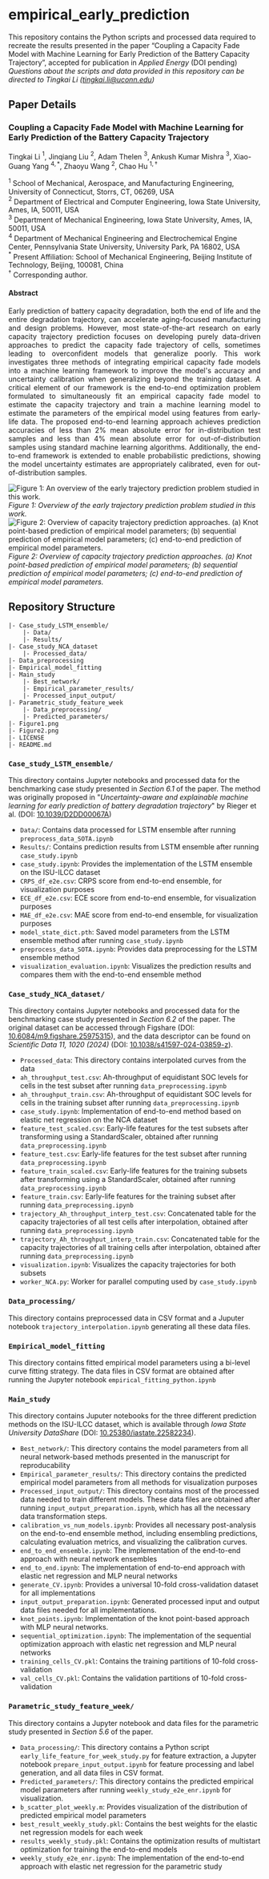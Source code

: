 # empirical_early_prediction
This repository contains the Python scripts and processed data required to recreate the results presented in the paper “Coupling a Capacity Fade Model with Machine Learning for Early Prediction of the Battery Capacity Trajectory”, accepted for publication in *Applied Energy* (DOI pending)  
*Questions about the scripts and data provided in this repository can be directed to Tingkai Li ([tingkai.li@uconn.edu](mailto:tingkai.li@uconn.edu))*

## Paper Details
### Coupling a Capacity Fade Model with Machine Learning for Early Prediction of the Battery Capacity Trajectory
Tingkai Li $^{1}$, Jinqiang Liu $^2$, Adam Thelen $^3$, Ankush Kumar Mishra $^3$, Xiao-Guang Yang $^{4,*}$, Zhaoyu Wang $^2$, Chao Hu $^{1,\dagger}$

$^{1}$ School of Mechanical, Aerospace, and Manufacturing Engineering, University of Connecticut, Storrs, CT, 06269, USA  
$^{2}$ Department of Electrical and Computer Engineering, Iowa State University, Ames, IA, 50011, USA  
$^{3}$ Department of Mechanical Engineering, Iowa State University, Ames, IA, 50011, USA  
$^4$ Department of Mechanical Engineering and Electrochemical Engine Center, Pennsylvania State University, University Park, PA 16802, USA  
$^*$ Present Affiliation: School of Mechanical Engineering, Beijing Institute of Technology, Beijing, 100081, China  
$^{\dagger}$ Corresponding author.

#### Abstract
<p style="text-align: justify;">Early prediction of battery capacity degradation, both the end of life and the entire degradation trajectory, can accelerate aging-focused manufacturing and design problems. 
However, most state-of-the-art research on early capacity trajectory prediction focuses on developing purely data-driven approaches to predict the capacity fade trajectory of cells, sometimes leading to overconfident models that generalize poorly. 
This work investigates three methods of integrating empirical capacity fade models into a machine learning framework to improve the model's accuracy and uncertainty calibration when generalizing beyond the training dataset. 
A critical element of our framework is the end-to-end optimization problem formulated to simultaneously fit an empirical capacity fade model to estimate the capacity trajectory and train a machine learning model to estimate the parameters of the empirical model using features from early-life data. 
The proposed end-to-end learning approach achieves prediction accuracies of less than 2% mean absolute error for in-distribution test samples and less than 4% mean absolute error for out-of-distribution samples using standard machine learning algorithms.
Additionally, the end-to-end framework is extended to enable probabilistic predictions, showing the model uncertainty estimates are appropriately calibrated, even for out-of-distribution samples.

![Figure 1: An overview of the early trajectory prediction problem studied in this work.](https://github.com/tingkai-li/empirical_early_prediction/blob/main/Figure1.png)
*Figure 1: Overview of the early trajectory prediction problem studied in this work.*  
![Figure 2: Overview of capacity trajectory prediction approaches. (a) Knot point-based prediction of empirical model parameters; (b) sequential prediction of empirical model parameters; (c) end-to-end prediction of empirical model parameters.](https://github.com/tingkai-li/empirical_early_prediction/blob/main/Figure2.png)
*Figure 2: Overview of capacity trajectory prediction approaches. (a) Knot point-based prediction of empirical model parameters; (b) sequential prediction of empirical model parameters; (c) end-to-end prediction of empirical model parameters.*
</p>

## Repository Structure
```
|- Case_study_LSTM_ensemble/
    |- Data/
    |- Results/
|- Case_study_NCA_dataset
    |- Processed_data/
|- Data_preprocessing
|- Empirical_model_fitting
|- Main_study
    |- Best_network/
    |- Empirical_parameter_results/
    |- Processed_input_output/
|- Parametric_study_feature_week
    |- Data_preprocessing/
    |- Predicted_parameters/
|- Figure1.png
|- Figure2.png
|- LICENSE
|- README.md
```
### `Case_study_LSTM_ensemble/`
This directory contains Jupyter notebooks and processed data for the benchmarking case study presented in *Section 6.1* of the paper. The method was originally proposed in "*Uncertainty-aware and explainable machine learning for early prediction of battery degradation trajectory*" by Rieger et al. (DOI: [10.1039/D2DD00067A](https://doi.org/10.1039/D2DD00067A))  

* `Data/`: Contains data processed for LSTM ensemble after running `preprocess_data_SOTA.ipynb`
* `Results/`: Contains prediction results from LSTM ensemble after running `case_study.ipynb`
* `case_study.ipynb`: Provides the implementation of the LSTM ensemble on the ISU-ILCC dataset
* `CRPS_df_e2e.csv`: CRPS score from end-to-end ensemble, for visualization purposes
* `ECE_df_e2e.csv`: ECE score from end-to-end ensemble, for visualization purposes
* `MAE_df_e2e.csv`: MAE score from end-to-end ensemble, for visualization purposes
* `model_state_dict.pth`: Saved model parameters from the LSTM ensemble method after running `case_study.ipynb`
* `preprocess_data_SOTA.ipynb`: Provides data preprocessing for the LSTM ensemble method
* `visualization_evaluation.ipynb`: Visualizes the prediction results and compares them with the end-to-end ensemble method

### `Case_study_NCA_dataset/`
This directory contains Jupyter notebooks and processed data for the benchmarking case study presented in *Section 6.2* of the paper. The original dataset can be accessed through Figshare (DOI: [10.6084/m9.figshare.25975315](https://doi.org/10.6084/m9.figshare.25975315)), and the data descriptor can be found on *Scientific Data 11, 1020 (2024)* (DOI: [10.1038/s41597-024-03859-z](https://doi.org/10.1038/s41597-024-03859-z)).

* `Processed_data`: This directory contains interpolated curves from the data
* `ah_throughput_test.csv`: Ah-throughput of equidistant SOC levels for cells in the test subset after running `data_preprocessing.ipynb`
* `ah_throughput_train.csv`: Ah-throughput of equidistant SOC levels for cells in the training subset after running `data_preprocessing.ipynb`
* `case_study.ipynb`: Implementation of end-to-end method based on elastic net regression on the NCA dataset
* `feature_test_scaled.csv`: Early-life features for the test subsets after transforming using a StandardScaler, obtained after running `data_preprocessing.ipynb`
* `feature_test.csv`: Early-life features for the test subset after running `data_preprocessing.ipynb`
* `feature_train_scaled.csv`: Early-life features for the training subsets after transforming using a StandardScaler, obtained after running `data_preprocessing.ipynb`
* `feature_train.csv`: Early-life features for the training subset after running `data_preprocessing.ipynb`
* `trajectory_Ah_throughput_interp_test.csv`: Concatenated table for the  capacity trajectories of all test cells after interpolation, obtained after running `data_preprocessing.ipynb`
* `trajectory_Ah_throughput_interp_train.csv`: Concatenated table for the  capacity trajectories of all training cells after interpolation, obtained after running `data_preprocessing.ipynb`
* `visualization.ipynb`: Visualizes the capacity trajectories for both subsets
* `worker_NCA.py`: Worker for parallel computing used by `case_study.ipynb`

### `Data_processing/`
This directory contains preprocessed data in CSV format and a Juputer notebook `trajectory_interpolation.ipynb` generating all these data files.

### `Empirical_model_fitting`
This directory contains fitted empirical model parameters using a bi-level curve fitting strategy. The data files in CSV format are obtained after running the Jupyter notebook `empirical_fitting_python.ipynb`

### `Main_study`
This directory contains Juputer notebooks for the three different prediction methods on the ISU-ILCC dataset, which is available through *Iowa State University DataShare* (DOI: [10.25380/iastate.22582234](https://doi.org/10.25380/iastate.22582234)).
* `Best_network/`: This directory contains the model parameters from all neural network-based methods presented in the manuscript for reproducability
* `Empirical_parameter_results/`: This directory contains the predicted empirical model parameters from all methods for visualization purposes
* `Processed_input_output/`: This directory contains most of the processed data needed to train different models. These data files are obtained after running `input_output_preparation.ipynb`, which has all the necessary data transformation steps.
* `calibration_vs_num_models.ipynb`: Provides all necessary post-analysis on the end-to-end ensemble method, including ensembling predictions, calculating evaluation metrics, and visualizing the calibration curves. 
* `end_to_end_ensemble.ipynb`: The implementation of the end-to-end approach with neural network ensembles
* `end_to_end.ipynb`: The implementation of end-to-end approach with elastic net regression and MLP neural networks
* `generate_CV.ipynb`: Provides a universal 10-fold cross-validation dataset for all implementations
* `input_output_preparation.ipynb`: Generated processed input and output data files needed for all implementations.
* `knot_points.ipynb`: Implementation of the knot point-based approach with MLP neural networks.
* `sequential_optimization.ipynb`: The implementation of the sequential optimization approach with elastic net regression and MLP neural networks
* `training_cells_CV.pkl`: Contains the training partitions of 10-fold cross-validation
* `val_cells_CV.pkl`: Contains the validation partitions of 10-fold cross-validation

### `Parametric_study_feature_week/`
This directory contains a Jupyter notebook and data files for the parametric study presented in *Section 5.6* of the paper.  
* `Data_processing/`: This directory contains a Python script `early_life_feature_for_week_study.py` for feature extraction, a Jupyter notebook `prepare_input_output.ipynb` for feature processing and label generation, and all data files in CSV format.
* `Predicted_parameters/`: This directory contains the predicted empirical model parameters after running `weekly_study_e2e_enr.ipynb` for visualization.
* `b_scatter_plot_weekly.m`: Provides visualization of the distribution of predicted empirical model parameters
* `best_result_weekly_study.pkl`: Contains the best weights for the elastic net regression models for each week
* `results_weekly_study.pkl`: Contains the optimization results of multistart optimization for training the end-to-end models
* `weekly_study_e2e_enr.ipynb`: The implementation of the end-to-end approach with elastic net regression for the parametric study
